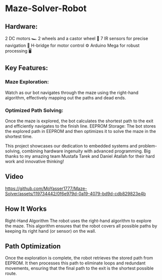 # Maze-Solver-Robot

## Hardware:
2 DC motors 🏎️
2 wheels and a castor wheel 🚙
7 IR sensors for precise navigation 📡
H-bridge for motor control ⚙️
Arduino Mega for robust processing 🖥️
## Key Features:
### Maze Exploration:
Watch as our bot navigates through the maze using the right-hand algorithm, effectively mapping out the paths and dead ends.
### Optimized Path Solving:
Once the maze is explored, the bot calculates the shortest path to the exit and efficiently navigates to the finish line.
EEPROM Storage: The bot stores the explored path in EEPROM and then optimizes it to solve the maze in the shortest time.

This project showcases our dedication to embedded systems and problem-solving, combining hardware ingenuity with advanced programming. Big thanks to my amazing team Mustafa Tarek and Daniel Atallah for their hard work and innovative thinking!

## Video
https://github.com/MoYasser1777/Maze-Solver/assets/119734442/0f6e979d-0a19-4079-bd9d-cdb829823e4b

## How It Works
Right-Hand Algorithm
The robot uses the right-hand algorithm to explore the maze. This algorithm ensures that the robot covers all possible paths by keeping its right hand (or sensor) on the wall.

## Path Optimization
Once the exploration is complete, the robot retrieves the stored path from EEPROM. It then processes this path to eliminate loops and redundant movements, ensuring that the final path to the exit is the shortest possible route.
